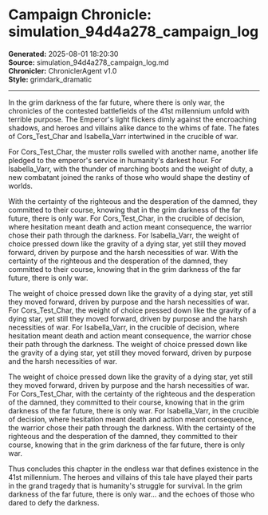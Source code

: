 # Campaign Chronicle: simulation_94d4a278_campaign_log

**Generated:** 2025-08-01 18:20:30  
**Source:** simulation_94d4a278_campaign_log.md  
**Chronicler:** ChroniclerAgent v1.0  
**Style:** grimdark_dramatic  

---

In the grim darkness of the far future, where there is only war, the chronicles of the contested battlefields of the 41st millennium unfold with terrible purpose. The Emperor's light flickers dimly against the encroaching shadows, and heroes and villains alike dance to the whims of fate. The fates of Cors_Test_Char and Isabella_Varr intertwined in the crucible of war.

For Cors_Test_Char, the muster rolls swelled with another name, another life pledged to the emperor's service in humanity's darkest hour. For Isabella_Varr, with the thunder of marching boots and the weight of duty, a new combatant joined the ranks of those who would shape the destiny of worlds. 

With the certainty of the righteous and the desperation of the damned, they committed to their course, knowing that in the grim darkness of the far future, there is only war. For Cors_Test_Char, in the crucible of decision, where hesitation meant death and action meant consequence, the warrior chose their path through the darkness. For Isabella_Varr, the weight of choice pressed down like the gravity of a dying star, yet still they moved forward, driven by purpose and the harsh necessities of war. With the certainty of the righteous and the desperation of the damned, they committed to their course, knowing that in the grim darkness of the far future, there is only war. 

The weight of choice pressed down like the gravity of a dying star, yet still they moved forward, driven by purpose and the harsh necessities of war. For Cors_Test_Char, the weight of choice pressed down like the gravity of a dying star, yet still they moved forward, driven by purpose and the harsh necessities of war. For Isabella_Varr, in the crucible of decision, where hesitation meant death and action meant consequence, the warrior chose their path through the darkness. The weight of choice pressed down like the gravity of a dying star, yet still they moved forward, driven by purpose and the harsh necessities of war. 

The weight of choice pressed down like the gravity of a dying star, yet still they moved forward, driven by purpose and the harsh necessities of war. For Cors_Test_Char, with the certainty of the righteous and the desperation of the damned, they committed to their course, knowing that in the grim darkness of the far future, there is only war. For Isabella_Varr, in the crucible of decision, where hesitation meant death and action meant consequence, the warrior chose their path through the darkness. With the certainty of the righteous and the desperation of the damned, they committed to their course, knowing that in the grim darkness of the far future, there is only war.

Thus concludes this chapter in the endless war that defines existence in the 41st millennium. The heroes and villains of this tale have played their parts in the grand tragedy that is humanity's struggle for survival. In the grim darkness of the far future, there is only war... and the echoes of those who dared to defy the darkness.